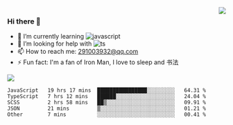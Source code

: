 <img align='right' src='https://github-readme-stats.vercel.app/api?username=niaogege&show_icons=true&theme=radical'/>

### Hi there 👋

- 🌱 I’m currently learning ![javascript](https://img.shields.io/badge/javacript-learn-orange)
- 🤔 I’m looking for help with ![ts](https://img.shields.io/badge/ts-learn-yellow)
- 📫 How to reach me: 291003932@qq.com
- ⚡ Fun fact:  I'm a fan of Iron Man, I love to sleep and 书法

![](https://github-readme-stats.vercel.app/api/top-langs/?username=niaogege&layout=compact)

<!--START_SECTION:waka-->
```text
JavaScript   19 hrs 17 mins  ████████████████░░░░░░░░░   64.31 % 
TypeScript   7 hrs 12 mins   ██████░░░░░░░░░░░░░░░░░░░   24.04 % 
SCSS         2 hrs 58 mins   ██▒░░░░░░░░░░░░░░░░░░░░░░   09.91 % 
JSON         21 mins         ▒░░░░░░░░░░░░░░░░░░░░░░░░   01.21 % 
Other        7 mins          ░░░░░░░░░░░░░░░░░░░░░░░░░   00.41 % 
```
<!--END_SECTION:waka-->
